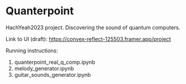 # Quanterpoint
HachYeah2023 project. Discovering the sound of quantum computers.

Link to UI (draft):
https://convex-reflect-125503.framer.app/project


Running instructions:
1. quanterpoint_real_q_comp.ipynb
2. melody_generator.ipynb
3. guitar_sounds_generator.ipynb


